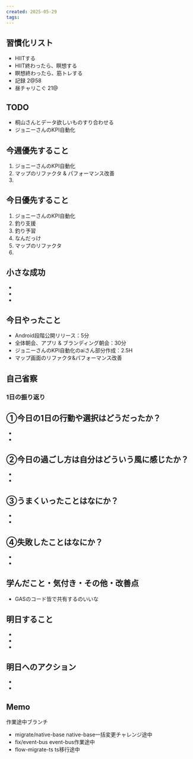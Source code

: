 ```yaml
---
created: 2025-05-29
tags:
---
```


## 習慣化リスト 
- HIITする
- HIIT終わったら、瞑想する
- 瞑想終わったら、筋トレする
- 記録 2@58
- 昼チャリこぐ 21@


## TODO
- 桐山さんとデータ欲しいものすり合わせる
- ジョニーさんのKPI自動化

## 今週優先すること
1. ジョニーさんのKPI自動化
2. マップのリファクタ & パフォーマンス改善
3. 

## 今日優先すること
1. ジョニーさんのKPI自動化
2. 釣り支援
3. 釣り予習
4. なんだっけ
5. マップのリファクタ
6. 

## 小さな成功
- 
- 
- 

## 今日やったこと
- Android段階公開リリース：5分
- 全体朝会、アプリ & ブランディング朝会：30分
- ジョニーさんのKPI自動化のaiさん部分作成：2.5H
- マップ画面のリファクタ&パフォーマンス改善


## 自己省察

### 1日の振り返り
①今日の1日の行動や選択はどうだったか？
- 
- 
- 

②今日の過ごし方は自分はどういう風に感じたか？
- 
- 
- 

③うまくいったことはなにか？
- 
- 
- 

④失敗したことはなにか？
- 
- 
- 

## 学んだこと・気付き・その他・改善点
- GASのコード皆で共有するのいいな

## 明日すること
- 
- 
- 

## 明日へのアクション
- 
- 

## Memo
作業途中ブランチ
- migrate/native-base native-base一括変更チャレンジ途中
- fix/event-bus event-bus作業途中
- flow-migrate-ts ts移行途中